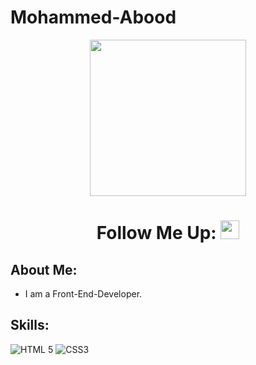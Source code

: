 # Mohammed-Abood
<div id="header" align="center">
  <img src="https://cdn3d.iconscout.com/3d/premium/thumb/web-developer-4788760-3988051.png" width="250"/>
  <h1>
  Follow Me Up:
  <img src="https://media.giphy.com/media/hvRJCLFzcasrR4ia7z/giphy.gif" width="30px"/>
</h1>

  <!-- <div id="badges">
  <a href="https://www.linkedin.com/in/moha">
    <img src="https://img.shields.io/badge/LinkedIn-blue?style=for-the-badge&logo=linkedin&logoColor=white" alt="LinkedIn Badge"/>
  </a>
  
   <a href="https://www.instagram.com/sloooy10/">
    <img src="https://img.shields.io/badge/Instagram-E4405F?style=for-the-badge&logo=instagram&logoColor=white" alt="Instagram Badge"/>
  </a>
  
  <a href="https://salehedhah.hashnode.dev/">
    <img src="https://img.shields.io/badge/Hashnode-2962FF?style=for-the-badge&logo=hashnode&logoColor=white" alt="Hashnode Badge"/>
  </a>
  
  <a href="https://twitter.com/moh4crs">
    <img src="https://img.shields.io/badge/Twitter-blue?style=for-the-badge&logo=twitter&logoColor=white" alt="Twitter Badge"/>
  </a>
    
</div> -->

</div>

## About Me:
- I am a Front-End-Developer.

## Skills:

![HTML 5](https://img.shields.io/badge/HTML5-E34F26?style=for-the-badge&logo=html5&logoColor=white)
![CSS3](https://img.shields.io/badge/CSS3-1572B6?style=for-the-badge&logo=css3&logoColor=white)
<!-- ![Tailwind CSS](https://img.shields.io/badge/Tailwind_CSS-38B2AC?style=for-the-badge&logo=tailwind-css&logoColor=white)
![Bootstrap](https://img.shields.io/badge/Bootstrap-563D7C?style=for-the-badge&logo=bootstrap&logoColor=white) -->

